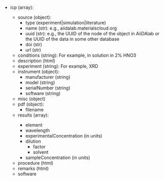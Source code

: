 - icp (array<object>):
  - source (object):
    - type (experiment|simulation|literature)
    - name (str): e.g., aiidalab.materialscloud.org
    - uuid (str): e.g., the UUID of the node of the object in AiiDAlab or the UUID of the data in some other database
    - doi (str)
    - url (str)
  - conditions (string): For example, in solution in 2% HNO3
  - description (html)
  - experiment (string): For example, XRD
  - instrument (object):
    - manufacturer (string)
    - model (string)
    - serialNumber (string)
    - software (string)
  - misc (object)
  - pdf (object):
    - filename
  - results (array<object>):
    - element
    - wavelength
    - experimentalConcentration (in units)
    - dilution
      - factor
      - solvent
    - sampleConcentration (in units)
  - procedure (html)
  - remarks (html)
  - software
